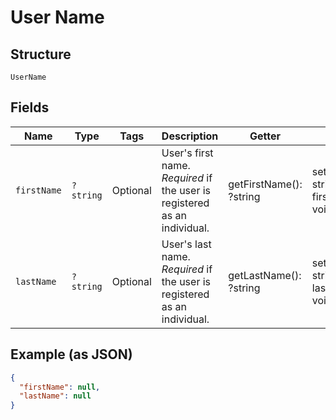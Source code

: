 
# User Name

## Structure

`UserName`

## Fields

| Name | Type | Tags | Description | Getter | Setter |
|  --- | --- | --- | --- | --- | --- |
| `firstName` | `?string` | Optional | User's first name. <i>Required</i> if the user is registered as an individual. | getFirstName(): ?string | setFirstName(?string firstName): void |
| `lastName` | `?string` | Optional | User's last name. <i>Required</i> if the user is registered as an individual. | getLastName(): ?string | setLastName(?string lastName): void |

## Example (as JSON)

```json
{
  "firstName": null,
  "lastName": null
}
```

